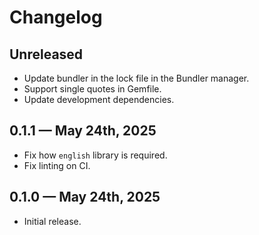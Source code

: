 # Changelog

## Unreleased

- Update bundler in the lock file in the Bundler manager.
- Support single quotes in Gemfile.
- Update development dependencies.

## 0.1.1 — May 24th, 2025

- Fix how `english` library is required.
- Fix linting on CI.

## 0.1.0 — May 24th, 2025

- Initial release.
